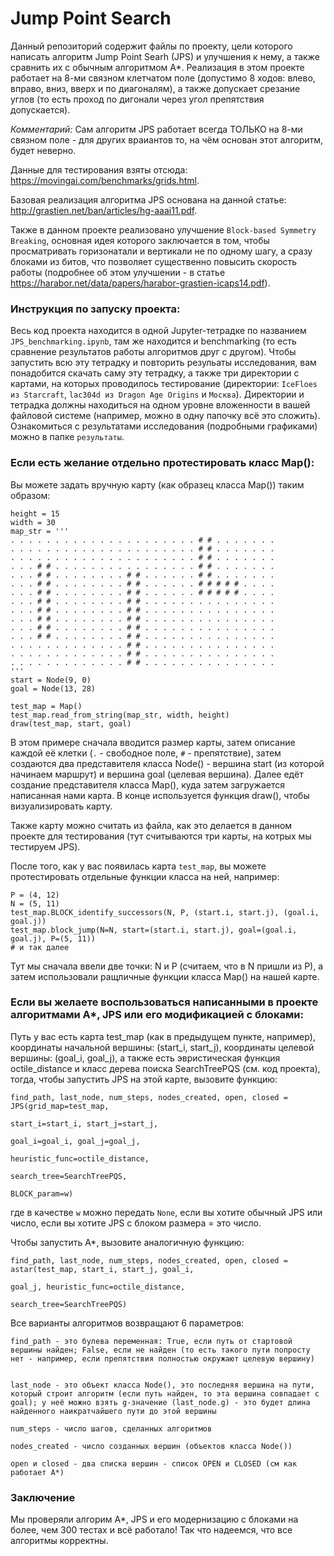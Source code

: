 # Jump Point Search

Данный репозиторий содержит файлы по проекту, цели которого написать алгоритм Jump Point Searh (JPS) и улучшения к нему, а также сравнить их
с обычным алгоритмом A*. Реализация в этом проекте работает на 8-ми связном клетчатом поле (допустимо 8 ходов: влево, вправо, вниз, вверх и по диагоналям), а
также допускает срезание углов (то есть проход по дигонали через угол препятствия допускается).

*Комментарий:* Сам алгоритм JPS работает всегда ТОЛЬКО на 8-ми связном поле - для других враиантов то, на чём основан этот алгоритм, будет неверно.

Данные для тестирования взяты отсюда: https://movingai.com/benchmarks/grids.html.

Базовая реализация алгоритма JPS основана на данной статье: http://grastien.net/ban/articles/hg-aaai11.pdf.

Также в данном проекте реализовано улучшение `Block-based Symmetry Breaking`, основная идея которого заключается в том, чтобы просматривать горизонатали и вертикали не 
по одному шагу, а сразу блоками из битов, что позволяет существенно повысить скорость работы (подробнее об этом улучшении - в статье
https://harabor.net/data/papers/harabor-grastien-icaps14.pdf).

### Инструкция по запуску проекта:
Весь код проекта находится в одной Jupyter-тетрадке по названием `JPS_benchmarking.ipynb`, там же находится и benchmarking (то есть сравнение результатов работы
алгоритмов друг с другом). Чтобы запустить всю эту тетрадку и повторить резульаты исследования, вам понадобится скачать саму эту тетрадку, а также три директории с картами, 
на которых проводилось тестирование (директории: `IceFloes из Starcraft`, `lac304d из Dragon Age Origins` и `Москва`). Директории и тетрадка должны находиться на одном уровне
вложенности в вашей файловой системе (например, можно в одну папочку всё это сложить). Ознакомиться с результатами исследования (подробными графиками) можно в папке `результаты`.


### Если есть желание отдельно протестировать класс Map():

Вы можете задать вручную карту (как образец класса Map()) таким образом:
```
height = 15
width = 30
map_str = '''
. . . . . . . . . . . . . . . . . . . . . # # . . . . . . .  
. . . . . . . . . . . . . . . . . . . . . # # . . . . . . . 
. . . . . . . . . . . . . . . . . . . . . # # . . . . . . . 
. . . # # . . . . . . . . . . . . . . . . # # . . . . . . . 
. . . # # . . . . . . . . # # . . . . . . # # . . . . . . . 
. . . # # . . . . . . . . # # . . . . . . # # # # # . . . . 
. . . # # . . . . . . . . # # . . . . . . # # # # # . . . . 
. . . # # . . . . . . . . # # . . . . . . . . . . . . . . . 
. . . # # . . . . . . . . # # . . . . . . . . . . . . . . . 
. . . # # . . . . . . . . # # . . . . . . . . . . . . . . . 
. . . # # . . . . . . . . # # . . . . . . . . . . . . . . . 
. . . # # . . . . . . . . # # . . . . . . . . . . . . . . . 
. . . . . . . . . . . . . # # . . . . . . . . . . . . . . . 
. . . . . . . . . . . . . # # . . . . . . . . . . . . . . .
. . . . . . . . . . . . . # # . . . . . . . . . . . . . . .
'''
start = Node(9, 0)
goal = Node(13, 28)

test_map = Map()
test_map.read_from_string(map_str, width, height)
draw(test_map, start, goal)
```
В этом примере сначала вводится размер карты, затем описание каждой её клетки (`.` - свободное поле, `#` - препятствие), затем создаются два представителя
класса Node() - вершина start (из которой начинаем маршрут) и вершина goal (целевая вершина). Далее едёт создание представителя класса Map(), куда затем загружается
написанная нами карта. В конце используется функция draw(), чтобы визуализировать карту.

Также карту можно считать из файла, как это делается в данном проекте для тестирования (тут считываются три карты, на котрых мы тестируем JPS).

После того, как у вас появилась карта `test_map`, вы можете протестировать отдельные функции класса на ней, например:
```
P = (4, 12)
N = (5, 11)
test_map.BLOCK_identify_successors(N, P, (start.i, start.j), (goal.i, goal.j))
test_map.block_jump(N=N, start=(start.i, start.j), goal=(goal.i, goal.j), P=(5, 11))
# и так далее
```
Тут мы сначала ввели две точки: N и P (считаем, что в N пришли из P), а затем использовали ращличные функции класса Map() на нашей карте.

### Если вы желаете воспользоваться написанными в проекте алгоритмами A*, JPS или его модификацией с блоками:

Путь у вас есть карта test_map (как в предыдущем пункте, например), координаты начальной вершины: (start_i, start_j), координаты целевой вершины: 
(goal_i, goal_j), а также есть эвристическая функция octile_distance и класс дерева поиска SearchTreePQS (см. код проекта), тогда, чтобы
запустить JPS на этой карте, вызовите функцию:
```
find_path, last_node, num_steps, nodes_created, open, closed = JPS(grid_map=test_map, 
                                                                   start_i=start_i, start_j=start_j,
                                                                   goal_i=goal_i, goal_j=goal_j, 
                                                                   heuristic_func=octile_distance, 
                                                                   search_tree=SearchTreePQS,
                                                                   BLOCK_param=w) 
```
где в качестве `w` можно передать `None`, если вы хотите обычный JPS или число, если вы хотите JPS с блоком размера = это число.

Чтобы запустить A*, вызовите аналогичную функцию:
```
find_path, last_node, num_steps, nodes_created, open, closed = astar(test_map, start_i, start_j, goal_i, 
                                                                     goal_j, heuristic_func=octile_distance, 
                                                                     search_tree=SearchTreePQS)
```
Все варианты алгоритмов возвращают 6 параметров:
```
find_path - это булева переменная: True, если путь от стартовой вершины найден; False, если не найден (то есть такого пути попросту нет - например, если препятствия полностью окружают целевую вершину)


last_node - это объект класса Node(), это последняя вершина на пути, который строит алгоритм (если путь найден, то эта вершина совпадает с goal); у неё можно взять g-значение (last_node.g) - это будет длина найденного наикратчайшего пути до этой вершины

num_steps - число шагов, сделанных алгоритмов

nodes_created - число созданных вершин (объектов класса Node())

open и closed - два списка вершин - список OPEN и CLOSED (см как работает A*)
```

### Заключение
Мы проверяли алгорим A*, JPS и его модернизацию с блоками на более, чем 300 тестах и всё работало! Так что надеемся, что все алгоритмы корректны.
